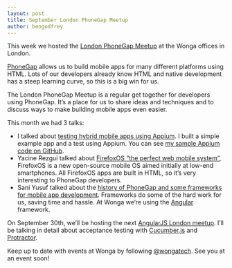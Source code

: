 ```yaml
---
layout: post
title: September London PhoneGap Meetup
author: bengodfrey
---
```

This week we hosted the [London PhoneGap Meetup](http://www.meetup.com/londonphonegap/events/204412492/) at the Wonga offices in London.

[PhoneGap](http://phonegap.com/) allows us to build mobile apps for many different platforms using HTML. Lots of our developers already know HTML and native development has a steep learning curve, so this is a big win for us.

The London PhoneGap Meetup is a regular get together for developers using PhoneGap. It’s a place for us to share ideas and techniques and to discuss ways to make building mobile apps even easier.

This month we had 3 talks:

- I talked about [testing hybrid mobile apps using Appium](http://afternoon.github.io/testing-hybrid-apps-with-appium/). I built a simple example app and a test using Appium. You can see [my sample Appium code on GitHub](https://github.com/afternoon/testing-hybrid-apps-with-appium).
- Yacine Rezgui talked about [FirefoxOS “the perfect web mobile system”](http://slides.com/yacinerezgui/firefox-os-the-perfect-web-mobile-system), FirefoxOS is a new open-source mobile OS aimed initially at low-end smartphones. All FirefoxOS apps are built in HTML, so it’s very interesting to PhoneGap developers.
- Sani Yusuf talked about the [history of PhoneGap and some frameworks for mobile app development](http://slides.com/saniyusuf/phonegapfw). Frameworks do some of the hard work for us, saving time and hassle. At Wonga we’re using the [Angular](http://angularjs.org) framework.

On September 30th, we’ll be hosting the next [AngularJS London meetup](http://www.meetup.com/AngularJS-London/events/205117592/). I’ll be talking in detail about acceptance testing with [Cucumber.js](https://github.com/cucumber/cucumber-js/) and [Protractor](https://github.com/angular/protractor).

Keep up to date with events at Wonga by following [@wongatech](http://twitter.com/wongatech). See you at an event soon!

